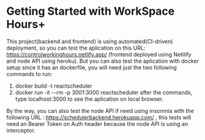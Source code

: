 # Getting Started with WorkSpace Hours+

This project(backend and frontend) is using automated(CI-driven) deployment, so you can test the aplication 
on this URL: https://controlworkinghours.netlify.app/ (frontend deployed using Netilify and node API using heroku). 
But you can also test the aplication with docker setup since it has an dockerfile, 
you will need just the two following commands to run: 
1. docker build -t reactscheduler
2. docker run -it --rm -p 3001:3000 reactscheduler
after the commands, type localhost:3000 to see the aplication on local browser.

By the way, you can also test the node API if need using insomnia with the following URL : https://schedulerbackend.herokuapp.com/ ,
this tests will need an Bearer Token on Auth header because the node API is using an interceptor. 
